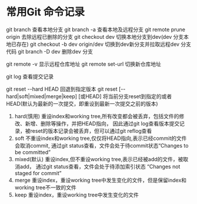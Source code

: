 # 常用Git 命令记录

git branch 查看本地分支
git branch -a 查看本地及远程分支
git remote prune origin 去除远程已删除的分支
git checkout dev 切换本地分支到dev(dev 分支本地已存在)
git checkout -b dev origin/dev 切换到dev新分支并拉取远程dev 分支代码
git branch -D dev 删除dev 分支

git remote -v 显示远程仓库地址
git remote set-url 切换新仓库地址

git log 查看提交记录

git reset --hard HEAD 回退到指定版本
git reset [--hard|soft|mixed|merge|keep] [<commit>或HEAD]  将当前分支reset到指定的<commit>或者HEAD(默认为最新的一次提交，即重设到最新一次提交之前的版本)
1. hard(慎用) 重设index和working tree,所有改变都会被丢弃，包括文件的修改、新增、删除等操作，并把HEAD指向<commit>， 因此通过git log查看版本提交记录，被reset的版本记录会被丢弃，但可以通过git reflog查看
2. soft 不重设index和working tree,仅仅将HEAD指向<commit>,表示已经commit的文件会取消commit, 通过git status查看，文件会处于待commit状态“Changes to be committed”
3. mixed(默认) 重设index,但不重设working tree,表示已经被add的文件，被取消add， 通过git status查看，文件会处于待添加索引状态 “Changes not staged for commit”
4. merge
重设index，重设working tree中发生变化的文件，但是保留index和working tree不一致的文件
5. keep
重设index，重设working tree中发生变化的文件
